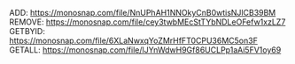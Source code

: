 ADD: https://monosnap.com/file/NnUPhAH1NNOkyCnB0wtisNJlCB39BM
REMOVE: https://monosnap.com/file/cey3twbMEcStTYbNDLeOFefw1xzLZ7
GETBYID: https://monosnap.com/file/6XLaNwxqYoZMrHfFT0CPU36MC5on3F
GETALL: https://monosnap.com/file/lJYnWdwH9Gf86UCLPp1aAi5FV1oy69

